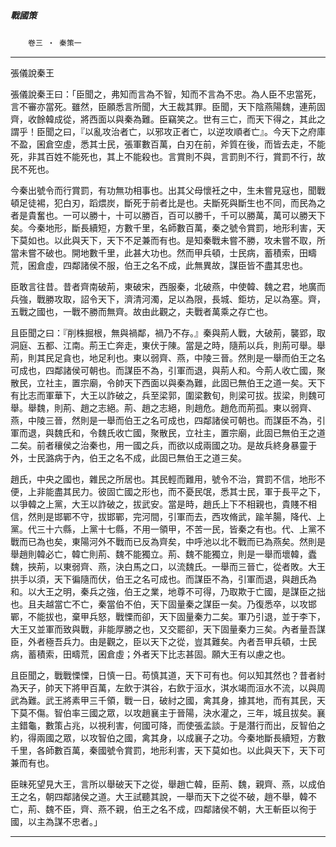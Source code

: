 

##### 戰國策
　　`卷三 ‧ 秦策一`

* * *

張儀說秦王

張儀說秦王曰：「臣聞之，弗知而言為不智，知而不言為不忠。為人臣不忠當死，言不審亦當死。雖然，臣願悉言所聞，大王裁其罪。臣聞，天下陰燕陽魏，連荊固齊，收餘韓成從，將西面以與秦為難。臣竊笑之。世有三亡，而天下得之，其此之謂乎！臣聞之曰，『以亂攻治者亡，以邪攻正者亡，以逆攻順者亡』。今天下之府庫不盈，囷倉空虛，悉其士民，張軍數百萬，白刃在前，斧質在後，而皆去走，不能死，非其百姓不能死也，其上不能殺也。言賞則不與，言罰則不行，賞罰不行，故民不死也。

今秦出號令而行賞罰，有功無功相事也。出其父母懷衽之中，生未嘗見寇也，聞戰頓足徒裼，犯白刃，蹈煨炭，斷死于前者比是也。夫斷死與斷生也不同，而民為之者是貴奮也。一可以勝十，十可以勝百，百可以勝千，千可以勝萬，萬可以勝天下矣。今秦地形，斷長續短，方數千里，名師數百萬，秦之號令賞罰，地形利害，天下莫如也。以此與天下，天下不足兼而有也。是知秦戰未嘗不勝，攻未嘗不取，所當未嘗不破也。開地數千里，此甚大功也。然而甲兵頓，士民病，蓄積索，田疇荒，囷倉虛，四鄰諸侯不服，伯王之名不成，此無異故，謀臣皆不盡其忠也。

臣敢言往昔。昔者齊南破荊，東破宋，西服秦，北破燕，中使韓、魏之君，地廣而兵強，戰勝攻取，詔令天下，濟清河濁，足以為限，長城、鉅坊，足以為塞。齊，五戰之國也，一戰不勝而無齊。故由此觀之，夫戰者萬乘之存亡也。

且臣聞之曰：『削株掘根，無與禍鄰，禍乃不存。』秦與荊人戰，大破荊，襲郢，取洞庭、五都、江南。荊王亡奔走，東伏于陳。當是之時，隨荊以兵，則荊可舉。舉荊，則其民足貪也，地足利也。東以弱齊、燕，中陵三晉。然則是一舉而伯王之名可成也，四鄰諸侯可朝也。而謀臣不為，引軍而退，與荊人和。今荊人收亡國，聚散民，立社主，置宗廟，令帥天下西面以與秦為難，此固已無伯王之道一矣。天下有比志而軍華下，大王以詐破之，兵至梁郭，圍梁數旬，則梁可拔。拔梁，則魏可舉。舉魏，則荊、趙之志絕。荊、趙之志絕，則趙危。趙危而荊孤。東以弱齊、燕，中陵三晉，然則是一舉而伯王之名可成也，四鄰諸侯可朝也。而謀臣不為，引軍而退，與魏氏和，令魏氏收亡國，聚散民，立社主，置宗廟，此固已無伯王之道二矣。前者穰侯之治秦也，用一國之兵，而欲以成兩國之功。是故兵終身暴靈于外，士民潞病于內，伯王之名不成，此固已無伯王之道三矣。

趙氏，中央之國也，雜民之所居也。其民輕而難用，號令不治，賞罰不信，地形不便，上非能盡其民力。彼固亡國之形也，而不憂民氓，悉其士民，軍于長平之下，以爭韓之上黨，大王以詐破之，拔武安。當是時，趙氏上下不相親也，貴賤不相信，然則是邯鄲不守，拔邯鄲，完河間，引軍而去，西攻脩武，踰羊腸，降代、上黨。代三十六縣，上黨十七縣，不用一領甲，不苦一民，皆秦之有也。代、上黨不戰而已為也矣，東陽河外不戰而已反為齊矣，中呼池以北不戰而已為燕矣。然則是舉趙則韓必亡，韓亡則荊、魏不能獨立。荊、魏不能獨立，則是一舉而壞韓，蠹魏，挾荊，以東弱齊、燕，決白馬之口，以流魏氏。一舉而三晉亡，從者敗。大王拱手以須，天下徧隨而伏，伯王之名可成也。而謀臣不為，引軍而退，與趙氏為和。以大王之明，秦兵之強，伯王之業，地尊不可得，乃取欺于亡國，是謀臣之拙也。且夫越當亡不亡，秦當伯不伯，天下固量秦之謀臣一矣。乃復悉卒，以攻邯鄲，不能拔也，棄甲兵怒，戰慄而卻，天下固量秦力二矣。軍乃引退，並于李下，大王又並軍而致與戰，非能厚勝之也，又交罷卻，天下固量秦力三矣。內者量吾謀臣，外者極吾兵力。由是觀之，臣以天下之從，豈其難矣。內者吾甲兵頓，士民病，蓄積索，田疇荒，囷倉虛；外者天下比志甚固。願大王有以慮之也。

且臣聞之，戰戰慄慄，日慎一日。苟慎其道，天下可有也。何以知其然也？昔者紂為天子，帥天下將甲百萬，左飲于淇谷，右飲于洹水，淇水竭而洹水不流，以與周武為難。武王將素甲三千領，戰一日，破紂之國，禽其身，據其地，而有其民，天下莫不傷。智伯率三國之眾，以攻趙襄主于晉陽，決水灌之，三年，城且拔矣。襄主錯龜，數策占兆，以視利害，何國可降，而使張孟談。于是潛行而出，反智伯之約，得兩國之眾，以攻智伯之國，禽其身，以成襄子之功。今秦地斷長續短，方數千里，各師數百萬，秦國號令賞罰，地形利害，天下莫如也。以此與天下，天下可兼而有也。

臣昧死望見大王，言所以舉破天下之從，舉趙亡韓，臣荊、魏，親齊、燕，以成伯王之名，朝四鄰諸侯之道。大王試聽其說，一舉而天下之從不破，趙不舉，韓不亡，荊、魏不臣，齊、燕不親，伯王之名不成，四鄰諸侯不朝，大王斬臣以徇于國，以主為謀不忠者。」

* * *

